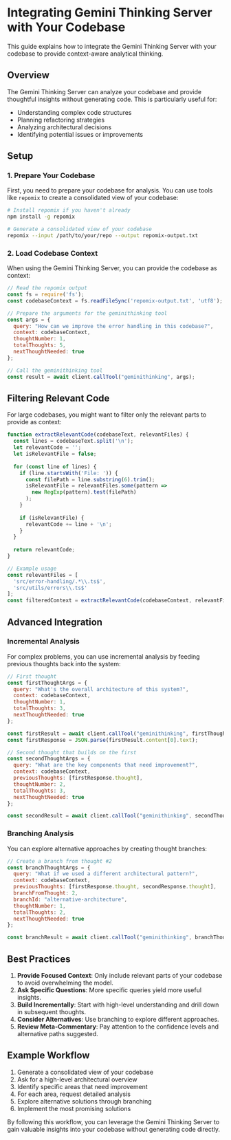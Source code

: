 # Integrating Gemini Thinking Server with Your Codebase

This guide explains how to integrate the Gemini Thinking Server with your codebase to provide context-aware analytical thinking.

## Overview

The Gemini Thinking Server can analyze your codebase and provide thoughtful insights without generating code. This is particularly useful for:

- Understanding complex code structures
- Planning refactoring strategies
- Analyzing architectural decisions
- Identifying potential issues or improvements

## Setup

### 1. Prepare Your Codebase

First, you need to prepare your codebase for analysis. You can use tools like `repomix` to create a consolidated view of your codebase:

```bash
# Install repomix if you haven't already
npm install -g repomix

# Generate a consolidated view of your codebase
repomix --input /path/to/your/repo --output repomix-output.txt
```

### 2. Load Codebase Context

When using the Gemini Thinking Server, you can provide the codebase as context:

```javascript
// Read the repomix output
const fs = require('fs');
const codebaseContext = fs.readFileSync('repomix-output.txt', 'utf8');

// Prepare the arguments for the geminithinking tool
const args = {
  query: "How can we improve the error handling in this codebase?",
  context: codebaseContext,
  thoughtNumber: 1,
  totalThoughts: 5,
  nextThoughtNeeded: true
};

// Call the geminithinking tool
const result = await client.callTool("geminithinking", args);
```

## Filtering Relevant Code

For large codebases, you might want to filter only the relevant parts to provide as context:

```javascript
function extractRelevantCode(codebaseText, relevantFiles) {
  const lines = codebaseText.split('\n');
  let relevantCode = '';
  let isRelevantFile = false;
  
  for (const line of lines) {
    if (line.startsWith('File: ')) {
      const filePath = line.substring(6).trim();
      isRelevantFile = relevantFiles.some(pattern => 
        new RegExp(pattern).test(filePath)
      );
    }
    
    if (isRelevantFile) {
      relevantCode += line + '\n';
    }
  }
  
  return relevantCode;
}

// Example usage
const relevantFiles = [
  'src/error-handling/.*\\.ts$',
  'src/utils/errors\\.ts$'
];
const filteredContext = extractRelevantCode(codebaseContext, relevantFiles);
```

## Advanced Integration

### Incremental Analysis

For complex problems, you can use incremental analysis by feeding previous thoughts back into the system:

```javascript
// First thought
const firstThoughtArgs = {
  query: "What's the overall architecture of this system?",
  context: codebaseContext,
  thoughtNumber: 1,
  totalThoughts: 3,
  nextThoughtNeeded: true
};

const firstResult = await client.callTool("geminithinking", firstThoughtArgs);
const firstResponse = JSON.parse(firstResult.content[0].text);

// Second thought that builds on the first
const secondThoughtArgs = {
  query: "What are the key components that need improvement?",
  context: codebaseContext,
  previousThoughts: [firstResponse.thought],
  thoughtNumber: 2,
  totalThoughts: 3,
  nextThoughtNeeded: true
};

const secondResult = await client.callTool("geminithinking", secondThoughtArgs);
```

### Branching Analysis

You can explore alternative approaches by creating thought branches:

```javascript
// Create a branch from thought #2
const branchThoughtArgs = {
  query: "What if we used a different architectural pattern?",
  context: codebaseContext,
  previousThoughts: [firstResponse.thought, secondResponse.thought],
  branchFromThought: 2,
  branchId: "alternative-architecture",
  thoughtNumber: 1,
  totalThoughts: 2,
  nextThoughtNeeded: true
};

const branchResult = await client.callTool("geminithinking", branchThoughtArgs);
```

## Best Practices

1. **Provide Focused Context**: Only include relevant parts of your codebase to avoid overwhelming the model.
2. **Ask Specific Questions**: More specific queries yield more useful insights.
3. **Build Incrementally**: Start with high-level understanding and drill down in subsequent thoughts.
4. **Consider Alternatives**: Use branching to explore different approaches.
5. **Review Meta-Commentary**: Pay attention to the confidence levels and alternative paths suggested.

## Example Workflow

1. Generate a consolidated view of your codebase
2. Ask for a high-level architectural overview
3. Identify specific areas that need improvement
4. For each area, request detailed analysis
5. Explore alternative solutions through branching
6. Implement the most promising solutions

By following this workflow, you can leverage the Gemini Thinking Server to gain valuable insights into your codebase without generating code directly.